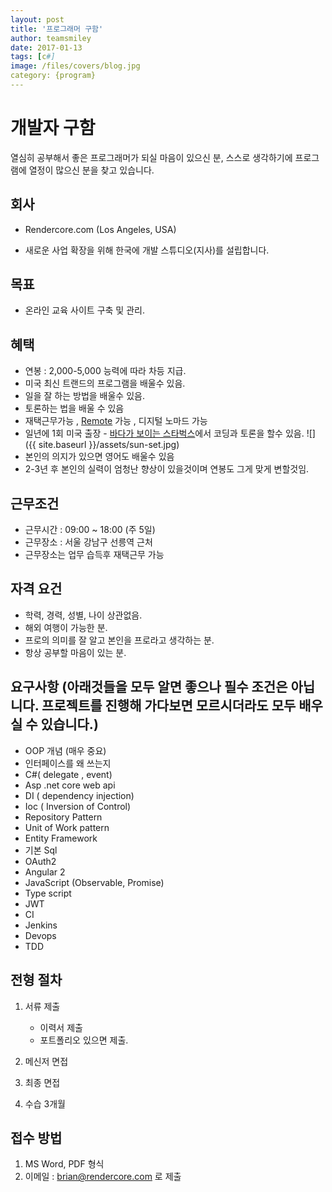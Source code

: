 ```yaml
---
layout: post
title: '프로그래머 구함' 
author: teamsmiley 
date: 2017-01-13
tags: [c#]
image: /files/covers/blog.jpg
category: {program}
---
```


# 개발자 구함

열심히 공부해서 좋은 프로그래머가 되실 마음이 있으신 분, 스스로 생각하기에 프로그램에 열정이 많으신 분을 찾고 있습니다. 

## 회사 

* Rendercore.com (Los Angeles, USA)

* 새로운 사업 확장을 위해 한국에 개발 스튜디오(지사)를 설립합니다. 

## 목표 

* 온라인 교육 사이트 구축 및 관리.

## 혜택 

* 연봉 : 2,000-5,000 능력에 따라 차등 지급.
* 미국 최신 트랜드의 프로그램을 배울수 있음.
* 일을 잘 하는 방법을 배울수 있음.
* 토론하는 법을 배울 수 있음 
* 재택근무가능 , [Remote](http://www.yes24.com/24/goods/15530956) 가능 , 디지털 노마드 가능
* 일년에 1회 미국 출장 - [바다가 보이는 스타벅스](https://www.google.co.kr/search?q=palos+verdes+starbucks+view&rlz=1C1CHBF_enUS718US718&espv=2&biw=1152&bih=617&source=lnms&tbm=isch&sa=X&ved=0ahUKEwjq0IPQxfzRAhUMwrwKHRVNBiMQ_AUIBigB&dpr=2.5#imgrc=_J7pZ47jIiu4MM:)에서 코딩과 토론을 할수 있음.
![]({{ site.baseurl }}/assets/sun-set.jpg)
* 본인의 의지가 있으면 영어도 배울수 있음
* 2-3년 후 본인의 실력이 엄청난 향상이 있을것이며 연봉도 그게 맞게 변할것임.


## 근무조건

* 근무시간 : 09:00 ~ 18:00 (주 5일)
* 근무장소 : 서울 강남구 선릉역 근처
* 근무장소는 업무 습득후 재택근무 가능 

## 자격 요건 

* 학력, 경력, 성별, 나이 상관없음. 
* 해외 여행이 가능한 분.
* 프로의 의미를 잘 알고 본인을 프로라고 생각하는 분.
* 항상 공부할 마음이 있는 분.

## 요구사항 (아래것들을 모두 알면 좋으나 필수 조건은 아닙니다. 프로젝트를 진행해 가다보면 모르시더라도 모두 배우실 수 있습니다.)

* OOP 개념 (매우 중요) 
* 인터페이스를 왜 쓰는지 
* C#( delegate , event)
* Asp .net core web api 
* DI ( dependency injection)
* Ioc ( Inversion of Control)
* Repository Pattern 
* Unit of Work pattern 
* Entity Framework 
* 기본 Sql 
* OAuth2
* Angular 2
* JavaScript (Observable, Promise)
* Type script
* JWT
* CI 
* Jenkins
* Devops
* TDD

## 전형 절차 

  1. 서류 제출 
        *  이력서 제출 
        *  포트폴리오 있으면 제출.

  2. 메신저 면접  
  3. 최종 면접
  4. 수습 3개월  

## 접수 방법 
    
  1. MS Word, PDF 형식 
  2. 이메일 : brian@rendercore.com 로 제출 



